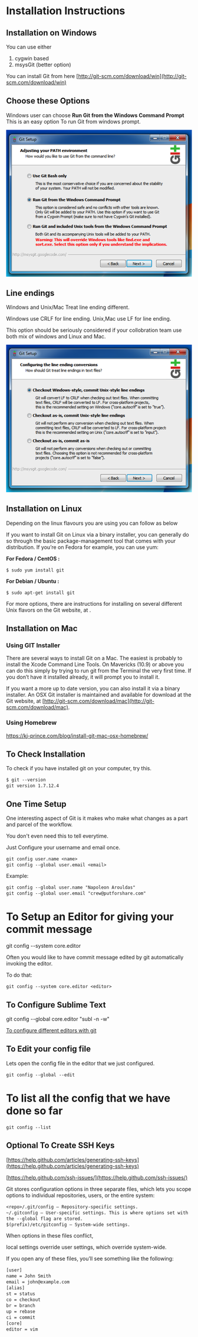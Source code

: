 # Installation Instructions

## Installation on Windows
You can use either 

1. cygwin based
2. msysGit (better option)

You can install Git from here
[http://git-scm.com/download/win](http://git-scm.com/download/win)

## Choose these Options
Windows user can choose **Run Git from the Windows Command Prompt** 
This is an easy option To run Git from windows prompt.

![](img/run-git-as.png)

## Line endings
Windows and Unix/Mac Treat line ending different.

Windows use CRLF for line ending.
Unix,Mac use LF  for line ending.

This option should be seriously considered if your collobration team use both mix of windows and Linux and Mac.

![](img/line-ending-option.png)



## Installation on Linux

Depending on the linux flavours you are using you can follow as below

If you want to install Git on Linux via a binary installer, you can generally do so through the basic package-management tool that comes with your distribution. If you’re on Fedora for example, you can use yum:

**For Fedora / CentOS :**

```
$ sudo yum install git
```

**For Debian / Ubuntu :**

```
$ sudo apt-get install git
```

For more options, there are instructions for installing on several different Unix flavors on the Git website, at [](http://git-scm.com/download/linux) .

## Installation on Mac

### Using GIT Installer
There are several ways to install Git on a Mac. The easiest is probably to install the Xcode Command Line Tools. On Mavericks (10.9) or above you can do this simply by trying to run git from the Terminal the very first time. If you don’t have it installed already, it will prompt you to install it.

If you want a more up to date version, you can also install it via a binary installer. An OSX Git installer is maintained and available for download at the Git website, at [http://git-scm.com/download/mac](http://git-scm.com/download/mac).

### Using Homebrew 

https://kj-prince.com/blog/install-git-mac-osx-homebrew/

## To Check Installation
To check if you have installed git on your computer, try this.
```
$ git --version
git version 1.7.12.4
```

## One Time Setup
One interesting aspect of Git is it makes who make what changes as a part and parcel of the workflow. 

You don't even need this to tell everytime.

Just Configure your username and email once.

```
git config user.name <name>
git config --global user.email <email>
```

Example:

```
git config --global user.name "Napoleon Arouldas"
git config --global user.email "crew@putforshare.com"
```

# To Setup an Editor for giving your commit message

git config --system core.editor <editor>

Often you would like to have commit message edited by git automatically invoking the editor.

To do that:

```
git config --system core.editor <editor>
```

## To Configure Sublime Text

git config --global core.editor "subl -n -w"

[To configure different editors with git](https://help.github.com/articles/associating-text-editors-with-git/)

## To Edit your config file

Lets open the config file in the editor that we just configured.

```
git config --global --edit
```

# To list all the config that we have done so far

```
git config --list
```

## Optional To Create SSH Keys
[https://help.github.com/articles/generating-ssh-keys](https://help.github.com/articles/generating-ssh-keys)

[https://help.github.com/ssh-issues/](https://help.github.com/ssh-issues/)

Git stores configuration options in three separate files, which lets you scope options to individual repositories, users, or the entire system:

    <repo>/.git/config – Repository-specific settings.
    ~/.gitconfig – User-specific settings. This is where options set with the --global flag are stored.
    $(prefix)/etc/gitconfig – System-wide settings. 

When options in these files conflict, 

local settings override user settings, which override system-wide. 

If you open any of these files, you’ll see something like the following:

```
[user] 
name = John Smith
email = john@example.com
[alias]
st = status
co = checkout
br = branch
up = rebase
ci = commit
[core]
editor = vim
```
